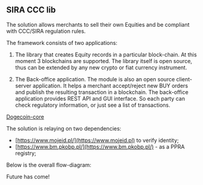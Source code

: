 ## SIRA CCC lib

The solution allows merchants to sell their own Equities and be compliant with CCC/SIRA regulation rules.  

The framework consists of two applications:

1) The library that creates Equity records in a particular block-chain. At this moment 3 blockchains are supported. 
The library itself is open source, thus can be extended by any new crypto or fiat currency instrument.

2) The Back-office application. The module is also an open source client-server application. 
It helps a merchant accept/reject new BUY orders and publish the resulting transaction in a blockchain.
The back-office application provides REST API and GUI interface. So each party can check regulatory information, or just see a list of transactions.


[Dogecoin-core](https://github.com/dogecoin/dogecoin) 

The solution is relaying on two dependencies:
- [https://www.mojeid.pl/](https://www.mojeid.pl) to verify identity;
- [https://www.bm.pkobp.pl/](https://www.bm.pkobp.pl/) - as a PPRA registry;

Below is the overall flow-diagram:



Future has come!
